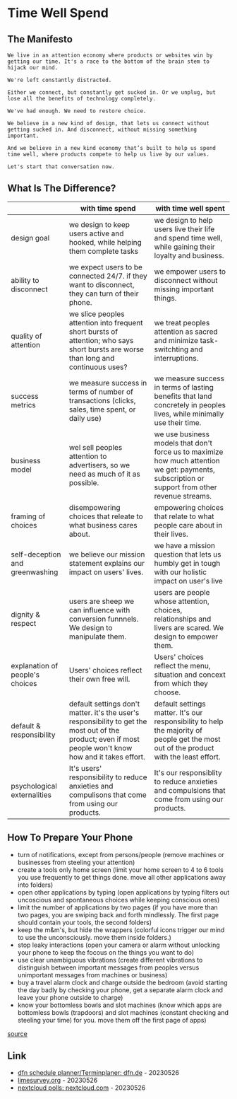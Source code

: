# Time Well Spend

## The Manifesto

```
We live in an attention economy where products or websites win by getting our time. It's a race to the bottom of the brain stem to hijack our mind.

We're left constantly distracted.

Either we connect, but constantly get sucked in. Or we unplug, but lose all the benefits of technology completely.

We've had enough. We need to restore choice.

We believe in a new kind of design, that lets us connect without getting sucked in. And disconnect, without missing something important.

And we believe in a new kind economy that’s built to help us spend time well, where products compete to help us live by our values.

Let's start that conversation now.
```

## What Is The Difference?

| | with time spend | with time well spent |
| --- | --- | --- |
| design goal | we design to keep users active and hooked, while helping them complete tasks | we design to help users live their life and spend time well, while gaining their loyalty and business. |
| ability to disconnect | we expect users to be connected 24/7. if they want to disconnect, they can turn of their phone. | we empower users to disconnect without missing important things. |
| quality of attention | we slice peoples attention into frequent short bursts of attention; who says short bursts are worse than long and continuous uses? | we treat peoples attention as sacred and minimize task-switchting and interruptions. |
| success metrics | we measure success in terms of number of transactions (clicks, sales, time spent, or daily use) | we measure success in terms of lasting benefits that land concretely in peoples lives, while minimally use their time. | 
| business model | wel sell peoples attention to advertisers, so we need as much of it as possible. | we use business models that don't force us to maximize how much attention we get: payments, subscription or support from other revenue streams. | 
| framing of choices | disempowering choices that releate to what business cares about. | empowering choices that relate to what people care about in their lives. |
| self-deception and greenwashing | we believe our mission statement explains our impact on users' lives. | we have a mission question that lets us humbly get in tough with our holistic impact on user's live |
| dignity & respect | users are sheep we can influence with conversion funnnels. We design to manipulate them. | users are people whose attention, choices, relationships and livers are scared. We design to empower them. | 
| explanation of people's choices | Users' choices reflect their own free will. | Users' choices reflect the menu, situation and concext from which they choose. |
| default & responsibility | default settings don't matter. it's the user's responsibility to get the most out of the product; even if most people won't know how and it takes effort. | default settings matter. It's our responsibility to help the majority of people get the most out of the product with the least effort. |
| psychological externalities | It's users' responsibility to reduce anxieties and compulisons that come from using our products. | It's our responsiblity to reduce anxieties and compulsions that come from using our products. |

## How To Prepare Your Phone

* turn of notifications, except from persons/people (remove machines or businesses from steeling your attention)
* create a tools only home screen (limit your home screen to 4 to 6 tools you use frequently to get things done. move all other applications away into folders)
* open other applications by typing (open applications by typing filters out uncoscious and spontaneous choices while keeping conscious ones)
* limit the number of applications by two pages (if you have more than two pages, you are swiping back and forth mindlessly. The first page should contain your tools, the second folders)
* keep the m&m's, but hide the wrappers (colorful icons trigger our mind to use the unconsciously. move them inside folders.)
* stop leaky interactions (open your camera or alarm without unlocking your phone to keep the focous on the things you want to do)
* use clear unambiguous vibrations (create different vibrations to distinguish between important messages from peoples versus unimportant messages from machines or business)
* buy a travel alarm clock and charge outside the bedroom (avoid starting the day badly by checking your phone, get a separate alarm clock and leave your phone outside to charge)
* know your bottomless bowls and slot machines (know which apps are bottomless bowls (trapdoors) and slot machines (constant checking and steeling your time) for you. move them off the first page of apps)

[source](http://timewellspent.io/)

## Link

* [dfn schedule planner/Terminplaner: dfn.de](https://www.dfn.de/dienste/collaboration-services/) - 20230526
* [limesurvey.org](https://www.limesurvey.org/) - 20230526
* [nextcloud polls: nextcloud.com](https://apps.nextcloud.com/apps/polls) - 20230526

